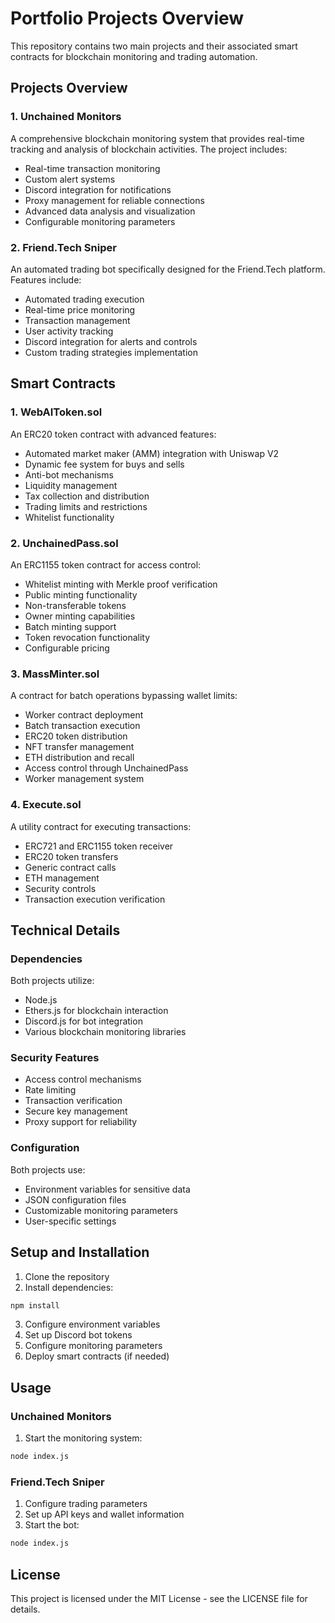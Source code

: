 # Portfolio Projects Overview

This repository contains two main projects and their associated smart contracts for blockchain monitoring and trading automation.

## Projects Overview

### 1. Unchained Monitors
A comprehensive blockchain monitoring system that provides real-time tracking and analysis of blockchain activities. The project includes:
- Real-time transaction monitoring
- Custom alert systems
- Discord integration for notifications
- Proxy management for reliable connections
- Advanced data analysis and visualization
- Configurable monitoring parameters

### 2. Friend.Tech Sniper
An automated trading bot specifically designed for the Friend.Tech platform. Features include:
- Automated trading execution
- Real-time price monitoring
- Transaction management
- User activity tracking
- Discord integration for alerts and controls
- Custom trading strategies implementation

## Smart Contracts

### 1. WebAIToken.sol
An ERC20 token contract with advanced features:
- Automated market maker (AMM) integration with Uniswap V2
- Dynamic fee system for buys and sells
- Anti-bot mechanisms
- Liquidity management
- Tax collection and distribution
- Trading limits and restrictions
- Whitelist functionality

### 2. UnchainedPass.sol
An ERC1155 token contract for access control:
- Whitelist minting with Merkle proof verification
- Public minting functionality
- Non-transferable tokens
- Owner minting capabilities
- Batch minting support
- Token revocation functionality
- Configurable pricing

### 3. MassMinter.sol
A contract for batch operations bypassing wallet limits:
- Worker contract deployment
- Batch transaction execution
- ERC20 token distribution
- NFT transfer management
- ETH distribution and recall
- Access control through UnchainedPass
- Worker management system

### 4. Execute.sol
A utility contract for executing transactions:
- ERC721 and ERC1155 token receiver
- ERC20 token transfers
- Generic contract calls 
- ETH management
- Security controls
- Transaction execution verification

## Technical Details

### Dependencies
Both projects utilize:
- Node.js
- Ethers.js for blockchain interaction
- Discord.js for bot integration
- Various blockchain monitoring libraries

### Security Features
- Access control mechanisms
- Rate limiting
- Transaction verification
- Secure key management
- Proxy support for reliability

### Configuration
Both projects use:
- Environment variables for sensitive data
- JSON configuration files
- Customizable monitoring parameters
- User-specific settings

## Setup and Installation

1. Clone the repository
2. Install dependencies:
```bash
npm install
```
3. Configure environment variables
4. Set up Discord bot tokens
5. Configure monitoring parameters
6. Deploy smart contracts (if needed)

## Usage

### Unchained Monitors
1. Start the monitoring system:
```bash
node index.js
```

### Friend.Tech Sniper
1. Configure trading parameters
2. Set up API keys and wallet information
3. Start the bot:
```bash
node index.js
```

## License

This project is licensed under the MIT License - see the LICENSE file for details. 

